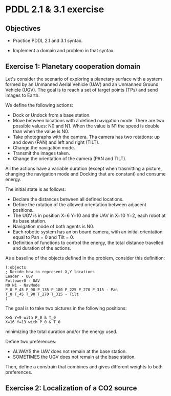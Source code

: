 # PDDL 2.1 & 3.1 exercise

## Objectives

* Practice PDDL 2.1 and 3.1 syntax.

* Implement a domain and problem in that syntax.

## Exercise 1: Planetary cooperation domain

Let's consider the scenario of exploring a planetary surface with a system formed by  an Unmanned Aerial Vehicle (UAV) and an Unmanned Ground Vehicle (UGV). The goal is to reach a set of target points (TPs) and send images to Earth. 

We define the following actions:
 -  Dock or Undock from a base station.
 -  Move between locations with a defined navigation mode. There are two possible values: N0 and N1. When the value is N1 the speed is double than when the value is N0.
 -  Take photographs with the camera. Tha camera has two rotations:  up and down (PAN) and left and right (TILT).
 -  Change the navigation mode.
 -  Transmit the images taken.
 -  Change the orientation of the camera (PAN and TILT).
 
 All the actions have a variable duration (except when trasmitting a picture, changing the navigation mode and Docking that are constant) and consume energy.

The initial state is as follows:
 -  Declare the distances between all defined locations.
 -  Define the rotation of the allowed orientation between adjacent positions.
 -  The UGV is in position X=6 Y=10 and the UAV in X=10 Y=2, each robot at its base station.
 -  Navigation mode of both agents is N0.
 -  Each robotic system has an on board camera, with an initial orientation equal to  Pan = 0 and Tilt = 0.
 -  Definition of functions to control the energy, the total distance travelled and duration of the actions.

As a baseline of the objects defined in the problem, consider this definition:
  ```
 (:objects
 ; Decide how to represent X,Y locations
  Leader - UGV
  Follower0 - UAV
  N0 N1 - NavMode
  P_0 P_45 P_90 P_135 P_180 P_225 P_270 P_315 - Pan
  T_0 T_45 T_90 T_270 T_315 - Tilt
  )
 ```
 
The goal is to take two pictures in the following positions:
  ```
X=5 Y=9 with P_0 & T_0
X=16 Y=13 with P_0 & T_0
  ```
minimizing the total duration and/or the energy used. 

Define two preferences:
 -  ALWAYS the UAV does not remain at the base station.
 -  SOMETIMES the UGV does not remain at the base station.
 
 Then, define a constrain that combines and gives different weights to both preferences.

## Exercise 2: Localization of a CO2 source

